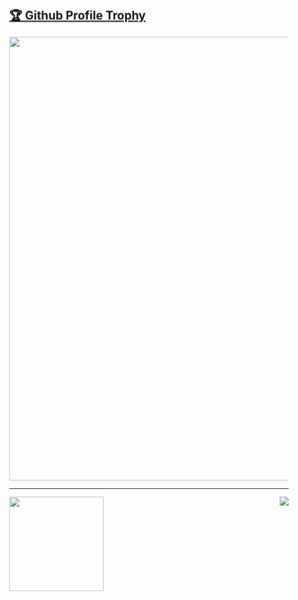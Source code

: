 <a href="https://github.com/ryo-ma/github-profile-trophy"><h2>🏆 Github Profile Trophy</h2></a>
<a href="https://github.com/ryo-ma/github-profile-trophy">
  <img width=800 src="https://github-profile-trophy.vercel.app/?username=daywisonSilva&column=8&theme=gruvbox&no-frame=true"/>
</a>

---

<p align="end">
  <img height="170" align="left" src="https://github-readme-stats.vercel.app/api?username=daywisonSilva&count_private=true&include_all_commits=true&theme=dracula" />
  <img src="https://github-readme-stats.vercel.app/api/top-langs/?username=daywisonSilva&hide=html,objective-c,java,c++,ruby,starlark&layout=compact&theme=dracula&langs_count=8" />
</p>
